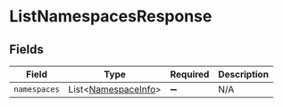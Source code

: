 # ListNamespacesResponse


## Fields

| Field                                                       | Type                                                        | Required                                                    | Description                                                 |
| ----------------------------------------------------------- | ----------------------------------------------------------- | ----------------------------------------------------------- | ----------------------------------------------------------- |
| `namespaces`                                                | List<[NamespaceInfo](../../models/shared/NamespaceInfo.md)> | :heavy_minus_sign:                                          | N/A                                                         |